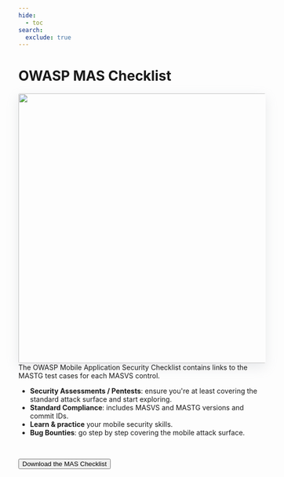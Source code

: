 ```yaml
---
hide:
  - toc
search:
  exclude: true
---
```


# OWASP MAS Checklist

<img src="../assets/mas_checklist.png" align="right" style="border-radius: 3px; margin-left: 5em; box-shadow: rgba(149, 157, 165, 0.2) 0px 8px 24px;" width="550px" />

The OWASP Mobile Application Security Checklist contains links to the MASTG test cases for each MASVS control.

- **Security Assessments / Pentests**: ensure you're at least covering the standard attack surface and start exploring.
- **Standard Compliance**: includes MASVS and MASTG versions and commit IDs.
- **Learn & practice** your mobile security skills.
- **Bug Bounties**: go step by step covering the mobile attack surface.

<br>

<button class="mas-button" onclick="window.location.href='https://github.com/OWASP/mastg/releases/latest/download/OWASP_MAS_Checklist.xlsx';"> Download the MAS Checklist</button>

<br>
